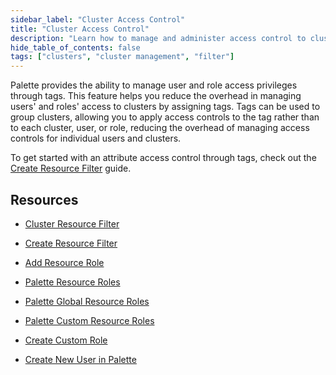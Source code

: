 ```yaml
---
sidebar_label: "Cluster Access Control"
title: "Cluster Access Control"
description: "Learn how to manage and administer access control to clusters through tags."
hide_table_of_contents: false
tags: ["clusters", "cluster management", "filter"]
---
```


Palette provides the ability to manage user and role access privileges through tags. This feature helps you reduce the overhead in managing users' and roles' access to clusters by assigning tags. Tags can be used to group clusters, allowing you to apply access controls to the tag rather than to each cluster, user, or role, reducing the overhead of managing access controls for individual users and clusters.

To get started with an attribute access control through tags, check out the [Create Resource Filter](create-add-filter.md) guide.

## Resources

- [Cluster Resource Filter](create-add-filter.md)
    
- [Create Resource Filter](create-add-filter.md#create-resource-filter)

- [Add Resource Role](create-add-filter.md#add-resource-role)

- [Palette Resource Roles](../../../user-management/palette-rbac/resource-scope-roles-permissions.md)

- [Palette Global Resource Roles](../../../user-management/palette-rbac/resource-scope-roles-permissions.md#palette-global-resource-roles)

- [Palette Custom Resource Roles](../../../user-management/palette-rbac/resource-scope-roles-permissions.md#palette-custom-resource-roles)

- [Create Custom Role](../../../user-management/new-user.md#create-custom-role)

- [Create New User in Palette](../../../user-management/new-user.md#create-a-new-user)



